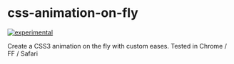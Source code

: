 # css-animation-on-fly

[![experimental](http://badges.github.io/stability-badges/dist/experimental.svg)](http://github.com/badges/stability-badges)

Create a CSS3 animation on the fly with custom eases.
Tested in Chrome / FF / Safari
